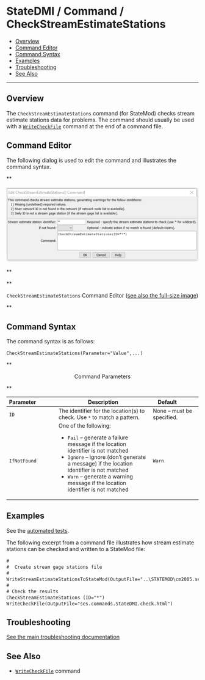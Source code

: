 # StateDMI / Command / CheckStreamEstimateStations #

* [Overview](#overview)
* [Command Editor](#command-editor)
* [Command Syntax](#command-syntax)
* [Examples](#examples)
* [Troubleshooting](#troubleshooting)
* [See Also](#see-also)

-------------------------

## Overview ##

The `CheckStreamEstimateStations` command (for StateMod)
checks stream estimate stations data for problems.  The command should usually be used with a
[`WriteCheckFile`](../WriteCheckFile/WriteCheckFile.md) command at the end of a command file.

## Command Editor ##

The following dialog is used to edit the command and illustrates the command syntax.

**<p style="text-align: center;">
![CheckStreamEstimateStations Command Editor](CheckStreamEstimateStations.png)
</p>**

**<p style="text-align: center;">
`CheckStreamEstimateStations` Command Editor (<a href="../CheckStreamEstimateStations.png">see also the full-size image</a>)
</p>**

## Command Syntax ##

The command syntax is as follows:

```text
CheckStreamEstimateStations(Parameter="Value",...)
```
**<p style="text-align: center;">
Command Parameters
</p>**

| **Parameter**&nbsp;&nbsp;&nbsp;&nbsp;&nbsp;&nbsp;&nbsp;&nbsp;&nbsp;&nbsp;&nbsp;&nbsp; | **Description** | **Default**&nbsp;&nbsp;&nbsp;&nbsp;&nbsp;&nbsp;&nbsp;&nbsp;&nbsp;&nbsp; |
| --------------|-----------------|----------------- |
| `ID` | The identifier for the location(s) to check.  Use `*` to match a pattern. | None – must be specified. |
| `IfNotFound` | One of the following:<ul><li>`Fail` – generate a failure message if the location identifier is not matched</li><li>`Ignore` – ignore (don’t generate a message) if the location identifier is not matched</li><li>`Warn` – generate a warning message if the location identifier is not matched</li></ul> | `Warn` |

## Examples ##

See the [automated tests](https://github.com/OpenCDSS/cdss-app-statedmi-test/tree/master/test/regression/commands/CheckStreamEstimateStations).

The following excerpt from a command file illustrates how stream estimate stations can be checked and written to a StateMod file:

```
#
#  Create stream gage stations file
#
WriteStreamEstimateStationsToStateMod(OutputFile="..\STATEMOD\cm2005.ses")
#
# Check the results
CheckStreamEstimateStations (ID="*")
WriteCheckFile(OutputFile="ses.commands.StateDMI.check.html")
```

## Troubleshooting ##

[See the main troubleshooting documentation](../../troubleshooting/troubleshooting.md)

## See Also ##

* [`WriteCheckFile`](../WriteCheckFile/WriteCheckFile.md) command
